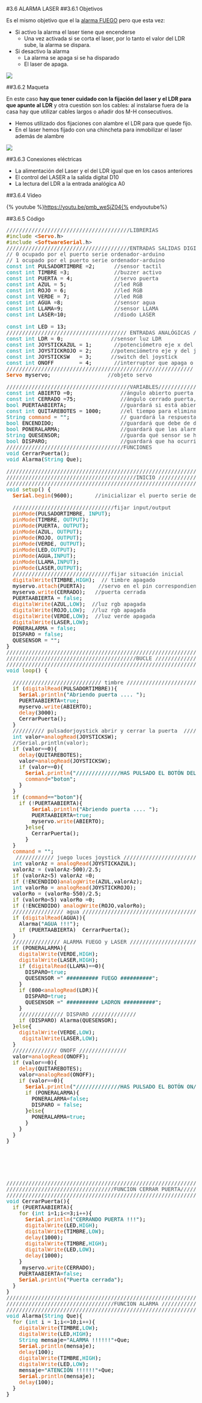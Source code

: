 #3.6 ALARMA LASER
##3.6.1 Objetivos

Es el mismo objetivo que el la [alarma FUEGO](/36-fuego.md) pero que esta vez:

* Si activo la alarma el laser tiene que encenderse
    * Una vez activada si se corta el laser, por lo tanto el valor del LDR sube, la alarma se dispara.
* Si desactivo la alarma
    * La alarma se apaga si se ha disparado
    * El laser de apaga.

![](https://catedu.gitbooks.io/programa-arduino-con-echidna/content/assets/2018-02-08%2014_08_51-Documento2%20-%20Microsoft%20Word.png)
            
##3.6.2 Maqueta

En este caso **hay que tener cuidado con la fijación del laser y el LDR para que apunte al LDR** y otra cuestión son los cables: al instalarse fuera de la casa hay que utilizar cables largos o añadir dos M-H consecutivos.

* Hemos utilizado dos fijaciones con alambre el LDR para que quede fijo.
* En el laser hemos fijado con una chincheta para inmobilizar el laser además de alambre

![](/assets/laser.jpg)

##3.6.3 Conexiones eléctricas

* La alimentación del Laser y el del LDR igual que en los casos anteriores
* El control del LASER a la salida digital D10
* La lectura del LDR a la entrada analógica A0

##3.6.4 Vídeo

{% youtube %}https://youtu.be/pmb_weSjZ04{% endyoutube%}

##3.6.5 Código

<pre>
<font color="#434f54">&#47;&#47;&#47;&#47;&#47;&#47;&#47;&#47;&#47;&#47;&#47;&#47;&#47;&#47;&#47;&#47;&#47;&#47;&#47;&#47;&#47;&#47;&#47;&#47;&#47;&#47;&#47;&#47;&#47;&#47;&#47;&#47;&#47;&#47;&#47;&#47;&#47;&#47;&#47;LIBRERIAS</font>
<font color="#5e6d03">#include</font> <font color="#434f54">&lt;</font><b><font color="#d35400">Servo</font></b><font color="#434f54">.</font><font color="#000000">h</font><font color="#434f54">&gt;</font> 
<font color="#5e6d03">#include</font> <font color="#434f54">&lt;</font><b><font color="#d35400">SoftwareSerial</font></b><font color="#434f54">.</font><font color="#000000">h</font><font color="#434f54">&gt;</font>
<font color="#434f54">&#47;&#47;&#47;&#47;&#47;&#47;&#47;&#47;&#47;&#47;&#47;&#47;&#47;&#47;&#47;&#47;&#47;&#47;&#47;&#47;&#47;&#47;&#47;&#47;&#47;&#47;&#47;&#47;&#47;&#47;&#47;&#47;&#47;&#47;&#47;&#47;&#47;&#47;&#47;ENTRADAS SALIDAS DIGITALES &#47;&#47;&#47;&#47;&#47;&#47;&#47;</font>
<font color="#434f54">&#47;&#47; 0 ocupado por el puerto serie ordenador-arduino</font>
<font color="#434f54">&#47;&#47; 1 ocupado por el puerto serie ordenador-arduino</font>
<font color="#00979c">const</font> <font color="#00979c">int</font> <font color="#000000">PULSADORTIMBRE</font> <font color="#434f54">=</font><font color="#000000">2</font><font color="#000000">;</font> &nbsp;&nbsp;&nbsp;&nbsp;&nbsp;<font color="#434f54">&#47;&#47;sensor tactil</font>
<font color="#00979c">const</font> <font color="#00979c">int</font> <font color="#000000">TIMBRE</font> <font color="#434f54">=</font><font color="#000000">3</font><font color="#000000">;</font> &nbsp;&nbsp;&nbsp;&nbsp;&nbsp;&nbsp;&nbsp;&nbsp;&nbsp;&nbsp;&nbsp;&nbsp;&nbsp;<font color="#434f54">&#47;&#47;buzzer activo</font>
<font color="#00979c">const</font> <font color="#00979c">int</font> <font color="#000000">PUERTA</font> <font color="#434f54">=</font> <font color="#000000">4</font><font color="#000000">;</font> &nbsp;&nbsp;&nbsp;&nbsp;&nbsp;&nbsp;&nbsp;&nbsp;&nbsp;&nbsp;&nbsp;&nbsp;<font color="#434f54">&#47;&#47;servo puerta</font>
<font color="#00979c">const</font> <font color="#00979c">int</font> <font color="#000000">AZUL</font> <font color="#434f54">=</font> <font color="#000000">5</font><font color="#000000">;</font> &nbsp;&nbsp;&nbsp;&nbsp;&nbsp;&nbsp;&nbsp;&nbsp;&nbsp;&nbsp;&nbsp;&nbsp;&nbsp;&nbsp;<font color="#434f54">&#47;&#47;led RGB</font>
<font color="#00979c">const</font> <font color="#00979c">int</font> <font color="#000000">ROJO</font> <font color="#434f54">=</font> <font color="#000000">6</font><font color="#000000">;</font> &nbsp;&nbsp;&nbsp;&nbsp;&nbsp;&nbsp;&nbsp;&nbsp;&nbsp;&nbsp;&nbsp;&nbsp;&nbsp;&nbsp;<font color="#434f54">&#47;&#47;led RGB</font>
<font color="#00979c">const</font> <font color="#00979c">int</font> <font color="#000000">VERDE</font> <font color="#434f54">=</font> <font color="#000000">7</font><font color="#000000">;</font> &nbsp;&nbsp;&nbsp;&nbsp;&nbsp;&nbsp;&nbsp;&nbsp;&nbsp;&nbsp;&nbsp;&nbsp;&nbsp;<font color="#434f54">&#47;&#47;led RGB</font>
<font color="#00979c">const</font> <font color="#00979c">int</font> <font color="#000000">AGUA</font> <font color="#434f54">=</font><font color="#000000">8</font><font color="#000000">;</font> &nbsp;&nbsp;&nbsp;&nbsp;&nbsp;&nbsp;&nbsp;&nbsp;&nbsp;&nbsp;&nbsp;&nbsp;&nbsp;&nbsp;&nbsp;<font color="#434f54">&#47;&#47;sensor agua</font>
<font color="#00979c">const</font> <font color="#00979c">int</font> <font color="#000000">LLAMA</font><font color="#434f54">=</font><font color="#000000">9</font><font color="#000000">;</font> &nbsp;&nbsp;&nbsp;&nbsp;&nbsp;&nbsp;&nbsp;&nbsp;&nbsp;&nbsp;&nbsp;&nbsp;&nbsp;&nbsp;&nbsp;<font color="#434f54">&#47;&#47;sensor LLAMA</font>
<font color="#00979c">const</font> <font color="#00979c">int</font> <font color="#000000">LASER</font><font color="#434f54">=</font><font color="#000000">10</font><font color="#000000">;</font> &nbsp;&nbsp;&nbsp;&nbsp;&nbsp;&nbsp;&nbsp;&nbsp;&nbsp;&nbsp;&nbsp;&nbsp;&nbsp;&nbsp;<font color="#434f54">&#47;&#47;diodo LASER </font>

<font color="#00979c">const</font> <font color="#00979c">int</font> <font color="#000000">LED</font> <font color="#434f54">=</font> <font color="#000000">13</font><font color="#000000">;</font>
<font color="#434f54">&#47;&#47;&#47;&#47;&#47;&#47;&#47;&#47;&#47;&#47;&#47;&#47;&#47;&#47;&#47;&#47;&#47;&#47;&#47;&#47;&#47;&#47;&#47;&#47;&#47;&#47;&#47;&#47;&#47;&#47;&#47;&#47;&#47;&#47;&#47;&#47;&#47;&#47; ENTRADAS ANALÓGICAS &#47;&#47;&#47;&#47;&#47;&#47;&#47;&#47;&#47;&#47;&#47;&#47;&#47;&#47;&#47;&#47;&#47;&#47;&#47;&#47;&#47;&#47;&#47;</font>
<font color="#00979c">const</font> <font color="#00979c">int</font> <font color="#000000">LDR</font> <font color="#434f54">=</font> <font color="#000000">0</font><font color="#000000">;</font> &nbsp;&nbsp;&nbsp;&nbsp;&nbsp;&nbsp;&nbsp;&nbsp;&nbsp;&nbsp;&nbsp;&nbsp;&nbsp;&nbsp;<font color="#434f54">&#47;&#47;sensor luz LDR</font>
<font color="#00979c">const</font> <font color="#00979c">int</font> <font color="#000000">JOYSTICKAZUL</font> <font color="#434f54">=</font> <font color="#000000">1</font><font color="#000000">;</font> &nbsp;&nbsp;&nbsp;&nbsp;&nbsp;&nbsp;<font color="#434f54">&#47;&#47;potenciómetro eje x del joystick</font>
<font color="#00979c">const</font> <font color="#00979c">int</font> <font color="#000000">JOYSTICKROJO</font> <font color="#434f54">=</font> <font color="#000000">2</font><font color="#000000">;</font> &nbsp;&nbsp;&nbsp;&nbsp;&nbsp;<font color="#434f54">&#47;&#47;potenciómetro eje y del joystick</font>
<font color="#00979c">const</font> <font color="#00979c">int</font> <font color="#000000">JOYSTICKSW</font> &nbsp;&nbsp;<font color="#434f54">=</font> <font color="#000000">3</font><font color="#000000">;</font> &nbsp;&nbsp;&nbsp;&nbsp;&nbsp;<font color="#434f54">&#47;&#47;switch del joystick</font>
<font color="#00979c">const</font> <font color="#00979c">int</font> <font color="#000000">ONOFF</font> &nbsp;&nbsp;&nbsp;&nbsp;&nbsp;&nbsp;&nbsp;<font color="#434f54">=</font> <font color="#000000">4</font><font color="#000000">;</font> &nbsp;&nbsp;&nbsp;&nbsp;&nbsp;&nbsp;<font color="#434f54">&#47;&#47;interruptor que apaga o enciende la alarma</font>
<font color="#434f54">&#47;&#47;&#47;&#47;&#47;&#47;&#47;&#47;&#47;&#47;&#47;&#47;&#47;&#47;&#47;&#47;&#47;&#47;&#47;&#47;&#47;&#47;&#47;&#47;&#47;&#47;&#47;&#47;&#47;&#47;&#47;&#47;&#47;&#47;&#47;&#47;&#47;&#47;&#47;&#47;&#47;&#47;&#47;&#47;&#47;&#47;&#47;&#47;&#47;&#47;&#47;&#47;&#47;&#47;&#47;&#47;&#47;&#47;&#47; OBJETOS&#47;&#47;&#47;&#47;&#47;&#47;&#47;&#47;&#47;&#47;&#47;&#47;&#47;&#47;&#47;</font>
<b><font color="#d35400">Servo</font></b> <font color="#000000">myservo</font><font color="#000000">;</font> &nbsp;&nbsp;&nbsp;&nbsp;&nbsp;&nbsp;&nbsp;&nbsp;&nbsp;&nbsp;&nbsp;&nbsp;&nbsp;&nbsp;&nbsp;&nbsp;&nbsp;<font color="#434f54">&#47;&#47;objeto servo</font>

<font color="#434f54">&#47;&#47;&#47;&#47;&#47;&#47;&#47;&#47;&#47;&#47;&#47;&#47;&#47;&#47;&#47;&#47;&#47;&#47;&#47;&#47;&#47;&#47;&#47;&#47;&#47;&#47;&#47;&#47;&#47;&#47;&#47;&#47;&#47;&#47;&#47;&#47;&#47;&#47;&#47;VARIABLES&#47;&#47;&#47;&#47;&#47;&#47;&#47;&#47;&#47;&#47;&#47;&#47;&#47;&#47;&#47;&#47;&#47;&#47;&#47;&#47;&#47;&#47;&#47;&#47;&#47;&#47;&#47;&#47;&#47;&#47;&#47;&#47;&#47;&#47;</font>
<font color="#00979c">const</font> <font color="#00979c">int</font> <font color="#000000">ABIERTO</font> <font color="#434f54">=</font><font color="#000000">0</font><font color="#000000">;</font> &nbsp;&nbsp;&nbsp;&nbsp;&nbsp;&nbsp;&nbsp;&nbsp;&nbsp;&nbsp;&nbsp;&nbsp;&nbsp;&nbsp;<font color="#434f54">&#47;&#47;ángulo abierto puerta</font>
<font color="#00979c">const</font> <font color="#00979c">int</font> <font color="#000000">CERRADO</font> <font color="#434f54">=</font><font color="#000000">75</font><font color="#000000">;</font> &nbsp;&nbsp;&nbsp;&nbsp;&nbsp;&nbsp;&nbsp;&nbsp;&nbsp;&nbsp;&nbsp;&nbsp;&nbsp;<font color="#434f54">&#47;&#47;ángulo cerrado puerta, se ha modificado con respecto a 90 que es cierre total pues tropezaba con la pared</font>
<font color="#00979c">bool</font> <font color="#000000">PUERTAABIERTA</font><font color="#000000">;</font> &nbsp;&nbsp;&nbsp;&nbsp;&nbsp;&nbsp;&nbsp;&nbsp;&nbsp;&nbsp;&nbsp;&nbsp;&nbsp;&nbsp;&nbsp;&nbsp;<font color="#434f54">&#47;&#47;guardará si está abierto o no</font>
<font color="#00979c">const</font> <font color="#00979c">int</font> <font color="#000000">QUITAREBOTES</font> <font color="#434f54">=</font> <font color="#000000">1000</font><font color="#000000">;</font> &nbsp;&nbsp;&nbsp;&nbsp;&nbsp;<font color="#434f54">&#47;&#47;el tiempo para eliminar rebotes</font>
<font color="#00979c">String</font> <font color="#d35400">command</font> <font color="#434f54">=</font> <font color="#005c5f">&#34;&#34;</font><font color="#000000">;</font> &nbsp;&nbsp;&nbsp;&nbsp;&nbsp;&nbsp;&nbsp;&nbsp;&nbsp;&nbsp;&nbsp;&nbsp;&nbsp;&nbsp;&nbsp;<font color="#434f54">&#47;&#47; guardará la respuesta desde el BT</font>
<font color="#00979c">bool</font> <font color="#000000">ENCENDIDO</font><font color="#000000">;</font> &nbsp;&nbsp;&nbsp;&nbsp;&nbsp;&nbsp;&nbsp;&nbsp;&nbsp;&nbsp;&nbsp;&nbsp;&nbsp;&nbsp;&nbsp;&nbsp;&nbsp;&nbsp;&nbsp;&nbsp;<font color="#434f54">&#47;&#47;guardará que debe de dejar la luz encendida</font>
<font color="#00979c">bool</font> <font color="#000000">PONERALARMA</font><font color="#000000">;</font> &nbsp;&nbsp;&nbsp;&nbsp;&nbsp;&nbsp;&nbsp;&nbsp;&nbsp;&nbsp;&nbsp;&nbsp;&nbsp;&nbsp;&nbsp;&nbsp;&nbsp;&nbsp;<font color="#434f54">&#47;&#47;guardará que las alarmas están activas</font>
<font color="#00979c">String</font> <font color="#000000">QUESENSOR</font><font color="#000000">;</font> &nbsp;&nbsp;&nbsp;&nbsp;&nbsp;&nbsp;&nbsp;&nbsp;&nbsp;&nbsp;&nbsp;&nbsp;&nbsp;&nbsp;&nbsp;&nbsp;&nbsp;&nbsp;<font color="#434f54">&#47;&#47;guarda qué sensor se ha disparado;</font>
<font color="#00979c">bool</font> <font color="#000000">DISPARO</font><font color="#000000">;</font> &nbsp;&nbsp;&nbsp;&nbsp;&nbsp;&nbsp;&nbsp;&nbsp;&nbsp;&nbsp;&nbsp;&nbsp;&nbsp;&nbsp;&nbsp;&nbsp;&nbsp;&nbsp;&nbsp;&nbsp;&nbsp;&nbsp;<font color="#434f54">&#47;&#47;guardará que ha ocurrido un disparo de alarma</font>
<font color="#434f54">&#47;&#47;&#47;&#47;&#47;&#47;&#47;&#47;&#47;&#47;&#47;&#47;&#47;&#47;&#47;&#47;&#47;&#47;&#47;&#47;&#47;&#47;&#47;&#47;&#47;&#47;&#47;&#47;&#47;&#47;&#47;&#47;&#47;&#47;&#47;&#47;&#47;FUNCIONES</font>
<font color="#00979c">void</font> <font color="#000000">CerrarPuerta</font><font color="#000000">(</font><font color="#000000">)</font><font color="#000000">;</font>
<font color="#00979c">void</font> <font color="#000000">Alarma</font><font color="#000000">(</font><font color="#00979c">String</font> <font color="#000000">Que</font><font color="#000000">)</font><font color="#000000">;</font>

<font color="#434f54">&#47;&#47;&#47;&#47;&#47;&#47;&#47;&#47;&#47;&#47;&#47;&#47;&#47;&#47;&#47;&#47;&#47;&#47;&#47;&#47;&#47;&#47;&#47;&#47;&#47;&#47;&#47;&#47;&#47;&#47;&#47;&#47;&#47;&#47;&#47;&#47;&#47;&#47;&#47;&#47;&#47;&#47;&#47;&#47;&#47;&#47;&#47;&#47;&#47;&#47;&#47;&#47;&#47;&#47;&#47;&#47;&#47;&#47;&#47;&#47;&#47;&#47;&#47;&#47;&#47;&#47;&#47;&#47;&#47;&#47;&#47;&#47;&#47;&#47;</font>
<font color="#434f54">&#47;&#47;&#47;&#47;&#47;&#47;&#47;&#47;&#47;&#47;&#47;&#47;&#47;&#47;&#47;&#47;&#47;&#47;&#47;&#47;&#47;&#47;&#47;&#47;&#47;&#47;&#47;&#47;&#47;&#47;&#47;&#47;&#47;&#47;&#47;&#47;&#47;&#47;&#47;&#47;&#47;INICIO &#47;&#47;&#47;&#47;&#47;&#47;&#47;&#47;&#47;&#47;&#47;&#47;&#47;&#47;&#47;&#47;&#47;&#47;&#47;&#47;&#47;&#47;&#47;&#47;&#47;&#47;</font>
<font color="#434f54">&#47;&#47;&#47;&#47;&#47;&#47;&#47;&#47;&#47;&#47;&#47;&#47;&#47;&#47;&#47;&#47;&#47;&#47;&#47;&#47;&#47;&#47;&#47;&#47;&#47;&#47;&#47;&#47;&#47;&#47;&#47;&#47;&#47;&#47;&#47;&#47;&#47;&#47;&#47;&#47;&#47;&#47;&#47;&#47;&#47;&#47;&#47;&#47;&#47;&#47;&#47;&#47;&#47;&#47;&#47;&#47;&#47;&#47;&#47;&#47;&#47;&#47;&#47;&#47;&#47;&#47;&#47;&#47;&#47;&#47;&#47;&#47;&#47;&#47;</font>
<font color="#00979c">void</font> <font color="#5e6d03">setup</font><font color="#000000">(</font><font color="#000000">)</font> <font color="#000000">{</font>
 &nbsp;<b><font color="#d35400">Serial</font></b><font color="#434f54">.</font><font color="#d35400">begin</font><font color="#000000">(</font><font color="#000000">9600</font><font color="#000000">)</font><font color="#000000">;</font> &nbsp;&nbsp;&nbsp;&nbsp;&nbsp;&nbsp;<font color="#434f54">&#47;&#47;inicializar el puerto serie del ordenador</font>

 &nbsp;<font color="#434f54">&#47;&#47;&#47;&#47;&#47;&#47;&#47;&#47;&#47;&#47;&#47;&#47;&#47;&#47;&#47;&#47;&#47;&#47;&#47;&#47;&#47;&#47;&#47;&#47;&#47;&#47;&#47;&#47;&#47;&#47;&#47;&#47;fijar input&#47;output</font>
 &nbsp;<font color="#d35400">pinMode</font><font color="#000000">(</font><font color="#000000">PULSADORTIMBRE</font><font color="#434f54">,</font> <font color="#00979c">INPUT</font><font color="#000000">)</font><font color="#000000">;</font>
 &nbsp;<font color="#d35400">pinMode</font><font color="#000000">(</font><font color="#000000">TIMBRE</font><font color="#434f54">,</font> <font color="#00979c">OUTPUT</font><font color="#000000">)</font><font color="#000000">;</font>
 &nbsp;<font color="#d35400">pinMode</font><font color="#000000">(</font><font color="#000000">PUERTA</font><font color="#434f54">,</font> <font color="#00979c">OUTPUT</font><font color="#000000">)</font><font color="#000000">;</font> 
 &nbsp;<font color="#d35400">pinMode</font><font color="#000000">(</font><font color="#000000">AZUL</font><font color="#434f54">,</font> <font color="#00979c">OUTPUT</font><font color="#000000">)</font><font color="#000000">;</font>
 &nbsp;<font color="#d35400">pinMode</font><font color="#000000">(</font><font color="#000000">ROJO</font><font color="#434f54">,</font> <font color="#00979c">OUTPUT</font><font color="#000000">)</font><font color="#000000">;</font>
 &nbsp;<font color="#d35400">pinMode</font><font color="#000000">(</font><font color="#000000">VERDE</font><font color="#434f54">,</font> <font color="#00979c">OUTPUT</font><font color="#000000">)</font><font color="#000000">;</font>
 &nbsp;<font color="#d35400">pinMode</font><font color="#000000">(</font><font color="#000000">LED</font><font color="#434f54">,</font><font color="#00979c">OUTPUT</font><font color="#000000">)</font><font color="#000000">;</font> 
 &nbsp;<font color="#d35400">pinMode</font><font color="#000000">(</font><font color="#000000">AGUA</font><font color="#434f54">,</font><font color="#00979c">INPUT</font><font color="#000000">)</font><font color="#000000">;</font>
 &nbsp;<font color="#d35400">pinMode</font><font color="#000000">(</font><font color="#000000">LLAMA</font><font color="#434f54">,</font><font color="#00979c">INPUT</font><font color="#000000">)</font><font color="#000000">;</font>
 &nbsp;<font color="#d35400">pinMode</font><font color="#000000">(</font><font color="#000000">LASER</font><font color="#434f54">,</font><font color="#00979c">OUTPUT</font><font color="#000000">)</font><font color="#000000">;</font>
 &nbsp;<font color="#434f54">&#47;&#47;&#47;&#47;&#47;&#47;&#47;&#47;&#47;&#47;&#47;&#47;&#47;&#47;&#47;&#47;&#47;&#47;&#47;&#47;&#47;&#47;&#47;&#47;&#47;&#47;&#47;&#47;&#47;&#47;&#47;fijar situación inicial</font>
 &nbsp;<font color="#d35400">digitalWrite</font><font color="#000000">(</font><font color="#000000">TIMBRE</font><font color="#434f54">,</font><font color="#00979c">HIGH</font><font color="#000000">)</font><font color="#000000">;</font> &nbsp;<font color="#434f54">&#47;&#47; timbre apagado</font>
 &nbsp;<font color="#000000">myservo</font><font color="#434f54">.</font><font color="#d35400">attach</font><font color="#000000">(</font><font color="#000000">PUERTA</font><font color="#000000">)</font><font color="#000000">;</font> &nbsp;&nbsp;&nbsp;<font color="#434f54">&#47;&#47;servo en el pin correspondiente</font>
 &nbsp;<font color="#000000">myservo</font><font color="#434f54">.</font><font color="#d35400">write</font><font color="#000000">(</font><font color="#000000">CERRADO</font><font color="#000000">)</font><font color="#000000">;</font> &nbsp;&nbsp;<font color="#434f54">&#47;&#47;puerta cerrada</font>
 &nbsp;<font color="#000000">PUERTAABIERTA</font> <font color="#434f54">=</font> <font color="#00979c">false</font><font color="#000000">;</font>
 &nbsp;<font color="#d35400">digitalWrite</font><font color="#000000">(</font><font color="#000000">AZUL</font><font color="#434f54">,</font><font color="#00979c">LOW</font><font color="#000000">)</font><font color="#000000">;</font> &nbsp;<font color="#434f54">&#47;&#47;luz rgb apagada &nbsp;</font>
 &nbsp;<font color="#d35400">digitalWrite</font><font color="#000000">(</font><font color="#000000">ROJO</font><font color="#434f54">,</font><font color="#00979c">LOW</font><font color="#000000">)</font><font color="#000000">;</font> &nbsp;<font color="#434f54">&#47;&#47;luz rgb apagada &nbsp;</font>
 &nbsp;<font color="#d35400">digitalWrite</font><font color="#000000">(</font><font color="#000000">VERDE</font><font color="#434f54">,</font><font color="#00979c">LOW</font><font color="#000000">)</font><font color="#000000">;</font> &nbsp;<font color="#434f54">&#47;&#47;luz verde apagada &nbsp;</font>
 &nbsp;<font color="#d35400">digitalWrite</font><font color="#000000">(</font><font color="#000000">LASER</font><font color="#434f54">,</font><font color="#00979c">LOW</font><font color="#000000">)</font><font color="#000000">;</font> 
 &nbsp;<font color="#000000">PONERALARMA</font> <font color="#434f54">=</font> <font color="#00979c">false</font><font color="#000000">;</font>
 &nbsp;<font color="#000000">DISPARO</font> <font color="#434f54">=</font> <font color="#00979c">false</font><font color="#000000">;</font>
 &nbsp;<font color="#000000">QUESENSOR</font> <font color="#434f54">=</font> <font color="#005c5f">&#34;&#34;</font><font color="#000000">;</font>
<font color="#000000">}</font>
<font color="#434f54">&#47;&#47;&#47;&#47;&#47;&#47;&#47;&#47;&#47;&#47;&#47;&#47;&#47;&#47;&#47;&#47;&#47;&#47;&#47;&#47;&#47;&#47;&#47;&#47;&#47;&#47;&#47;&#47;&#47;&#47;&#47;&#47;&#47;&#47;&#47;&#47;&#47;&#47;&#47;&#47;&#47;&#47;&#47;&#47;&#47;&#47;&#47;&#47;&#47;&#47;&#47;&#47;&#47;&#47;&#47;&#47;&#47;&#47;&#47;&#47;&#47;&#47;&#47;&#47;&#47;&#47;&#47;&#47;&#47;&#47;&#47;&#47;&#47;&#47;</font>
<font color="#434f54">&#47;&#47;&#47;&#47;&#47;&#47;&#47;&#47;&#47;&#47;&#47;&#47;&#47;&#47;&#47;&#47;&#47;&#47;&#47;&#47;&#47;&#47;&#47;&#47;&#47;&#47;&#47;&#47;&#47;&#47;&#47;&#47;&#47;&#47;&#47;&#47;&#47;&#47;&#47;&#47;&#47;BUCLE &#47;&#47;&#47;&#47;&#47;&#47;&#47;&#47;&#47;&#47;&#47;&#47;&#47;&#47;&#47;&#47;&#47;&#47;&#47;&#47;&#47;&#47;&#47;&#47;&#47;&#47;&#47;</font>
<font color="#434f54">&#47;&#47;&#47;&#47;&#47;&#47;&#47;&#47;&#47;&#47;&#47;&#47;&#47;&#47;&#47;&#47;&#47;&#47;&#47;&#47;&#47;&#47;&#47;&#47;&#47;&#47;&#47;&#47;&#47;&#47;&#47;&#47;&#47;&#47;&#47;&#47;&#47;&#47;&#47;&#47;&#47;&#47;&#47;&#47;&#47;&#47;&#47;&#47;&#47;&#47;&#47;&#47;&#47;&#47;&#47;&#47;&#47;&#47;&#47;&#47;&#47;&#47;&#47;&#47;&#47;&#47;&#47;&#47;&#47;&#47;&#47;&#47;&#47;&#47;</font>
<font color="#00979c">void</font> <font color="#5e6d03">loop</font><font color="#000000">(</font><font color="#000000">)</font> <font color="#000000">{</font>

 &nbsp;<font color="#434f54">&#47;&#47;&#47;&#47;&#47;&#47;&#47;&#47;&#47;&#47;&#47;&#47;&#47;&#47;&#47;&#47;&#47;&#47;&#47;&#47;&#47;&#47;&#47;&#47;&#47;&#47;&#47;&#47; timbre &#47;&#47;&#47;&#47;&#47;&#47;&#47;&#47;&#47;&#47;&#47;&#47;&#47;&#47;&#47;&#47;&#47;&#47;&#47;&#47;&#47;&#47;&#47;&#47;&#47;&#47;&#47;&#47;&#47;&#47;&#47;&#47;&#47;&#47;&#47;&#47;&#47;&#47;&#47;&#47;</font>
 &nbsp;<font color="#5e6d03">if</font> <font color="#000000">(</font><font color="#d35400">digitalRead</font><font color="#000000">(</font><font color="#000000">PULSADORTIMBRE</font><font color="#000000">)</font><font color="#000000">)</font><font color="#000000">{</font>
 &nbsp;&nbsp;&nbsp;<b><font color="#d35400">Serial</font></b><font color="#434f54">.</font><font color="#d35400">println</font><font color="#000000">(</font><font color="#005c5f">&#34;Abriendo puerta .... &#34;</font><font color="#000000">)</font><font color="#000000">;</font>
 &nbsp;&nbsp;&nbsp;<font color="#000000">PUERTAABIERTA</font><font color="#434f54">=</font><font color="#00979c">true</font><font color="#000000">;</font>
 &nbsp;&nbsp;&nbsp;<font color="#000000">myservo</font><font color="#434f54">.</font><font color="#d35400">write</font><font color="#000000">(</font><font color="#000000">ABIERTO</font><font color="#000000">)</font><font color="#000000">;</font>
 &nbsp;&nbsp;&nbsp;<font color="#d35400">delay</font><font color="#000000">(</font><font color="#000000">3000</font><font color="#000000">)</font><font color="#000000">;</font>
 &nbsp;&nbsp;&nbsp;<font color="#000000">CerrarPuerta</font><font color="#000000">(</font><font color="#000000">)</font><font color="#000000">;</font>
 &nbsp;<font color="#000000">}</font>
 &nbsp;<font color="#434f54">&#47;&#47;&#47;&#47;&#47;&#47;&#47;&#47;&#47;&#47; pulsadorjoystick abrir y cerrar la puerta &nbsp;&#47;&#47;&#47;&#47;&#47;&#47;&#47;&#47;&#47;&#47;&#47;&#47;&#47;&#47;&#47;&#47;&#47;&#47;&#47;&#47;&#47;&#47;</font>
 &nbsp;<font color="#00979c">int</font> <font color="#000000">valor</font><font color="#434f54">=</font><font color="#d35400">analogRead</font><font color="#000000">(</font><font color="#000000">JOYSTICKSW</font><font color="#000000">)</font><font color="#000000">;</font>
 &nbsp;<font color="#434f54">&#47;&#47;Serial.println(valor);</font>
 &nbsp;<font color="#5e6d03">if</font> <font color="#000000">(</font><font color="#000000">valor</font><font color="#434f54">==</font><font color="#000000">0</font><font color="#000000">)</font><font color="#000000">{</font>
 &nbsp;&nbsp;&nbsp;<font color="#d35400">delay</font><font color="#000000">(</font><font color="#000000">QUITAREBOTES</font><font color="#000000">)</font><font color="#000000">;</font>
 &nbsp;&nbsp;&nbsp;<font color="#000000">valor</font><font color="#434f54">=</font><font color="#d35400">analogRead</font><font color="#000000">(</font><font color="#000000">JOYSTICKSW</font><font color="#000000">)</font><font color="#000000">;</font>
 &nbsp;&nbsp;&nbsp;<font color="#5e6d03">if</font> <font color="#000000">(</font><font color="#000000">valor</font><font color="#434f54">==</font><font color="#000000">0</font><font color="#000000">)</font><font color="#000000">{</font>
 &nbsp;&nbsp;&nbsp;&nbsp;&nbsp;<b><font color="#d35400">Serial</font></b><font color="#434f54">.</font><font color="#d35400">println</font><font color="#000000">(</font><font color="#005c5f">&#34;&#47;&#47;&#47;&#47;&#47;&#47;&#47;&#47;&#47;&#47;&#47;&#47;&#47;&#47;HAS PULSADO EL BOTÓN DEL JOYSTICK&#34;</font><font color="#000000">)</font><font color="#000000">;</font>
 &nbsp;&nbsp;&nbsp;&nbsp;&nbsp;<font color="#d35400">command</font><font color="#434f54">=</font><font color="#005c5f">&#34;boton&#34;</font><font color="#000000">;</font> &nbsp;
 &nbsp;&nbsp;&nbsp;<font color="#000000">}</font>
 &nbsp;<font color="#000000">}</font>
 &nbsp;<font color="#5e6d03">if</font> <font color="#000000">(</font><font color="#d35400">command</font><font color="#434f54">==</font><font color="#005c5f">&#34;boton&#34;</font><font color="#000000">)</font><font color="#000000">{</font>
 &nbsp;&nbsp;&nbsp;<font color="#5e6d03">if</font> <font color="#000000">(</font><font color="#434f54">!</font><font color="#000000">PUERTAABIERTA</font><font color="#000000">)</font><font color="#000000">{</font>
 &nbsp;&nbsp;&nbsp;&nbsp;&nbsp;&nbsp;&nbsp;<b><font color="#d35400">Serial</font></b><font color="#434f54">.</font><font color="#d35400">println</font><font color="#000000">(</font><font color="#005c5f">&#34;Abriendo puerta .... &#34;</font><font color="#000000">)</font><font color="#000000">;</font>
 &nbsp;&nbsp;&nbsp;&nbsp;&nbsp;&nbsp;&nbsp;<font color="#000000">PUERTAABIERTA</font><font color="#434f54">=</font><font color="#00979c">true</font><font color="#000000">;</font>
 &nbsp;&nbsp;&nbsp;&nbsp;&nbsp;&nbsp;&nbsp;<font color="#000000">myservo</font><font color="#434f54">.</font><font color="#d35400">write</font><font color="#000000">(</font><font color="#000000">ABIERTO</font><font color="#000000">)</font><font color="#000000">;</font> &nbsp;
 &nbsp;&nbsp;&nbsp;&nbsp;&nbsp;<font color="#000000">}</font><font color="#5e6d03">else</font><font color="#000000">{</font>
 &nbsp;&nbsp;&nbsp;&nbsp;&nbsp;&nbsp;&nbsp;<font color="#000000">CerrarPuerta</font><font color="#000000">(</font><font color="#000000">)</font><font color="#000000">;</font>
 &nbsp;&nbsp;&nbsp;&nbsp;&nbsp;<font color="#000000">}</font>
 &nbsp;<font color="#000000">}</font>
 &nbsp;<font color="#d35400">command</font> <font color="#434f54">=</font> <font color="#005c5f">&#34;&#34;</font><font color="#000000">;</font>
 &nbsp;&nbsp;<font color="#434f54">&#47;&#47;&#47;&#47;&#47;&#47;&#47;&#47;&#47;&#47;&#47;&#47; juego luces joystick &#47;&#47;&#47;&#47;&#47;&#47;&#47;&#47;&#47;&#47;&#47;&#47;&#47;&#47;&#47;&#47;&#47;&#47;&#47;&#47;&#47;&#47;&#47;&#47;&#47;&#47;&#47;&#47;&#47;&#47;&#47;&#47;&#47;&#47;&#47;&#47;&#47;&#47;&#47;&#47;&#47;&#47;</font>
 &nbsp;<font color="#00979c">int</font> <font color="#000000">valorAz</font> <font color="#434f54">=</font> <font color="#d35400">analogRead</font><font color="#000000">(</font><font color="#000000">JOYSTICKAZUL</font><font color="#000000">)</font><font color="#000000">;</font>
 &nbsp;<font color="#000000">valorAz</font> <font color="#434f54">=</font> <font color="#000000">(</font><font color="#000000">valorAz</font><font color="#434f54">-</font><font color="#000000">500</font><font color="#000000">)</font><font color="#434f54">&#47;</font><font color="#000000">2.5</font><font color="#000000">;</font>
 &nbsp;<font color="#5e6d03">if</font> <font color="#000000">(</font><font color="#000000">valorAz</font><font color="#434f54">&lt;</font><font color="#000000">5</font><font color="#000000">)</font> <font color="#000000">valorAz</font> <font color="#434f54">=</font><font color="#000000">0</font><font color="#000000">;</font>
 &nbsp;<font color="#5e6d03">if</font> <font color="#000000">(</font><font color="#434f54">!</font><font color="#000000">ENCENDIDO</font><font color="#000000">)</font><font color="#d35400">analogWrite</font><font color="#000000">(</font><font color="#000000">AZUL</font><font color="#434f54">,</font><font color="#000000">valorAz</font><font color="#000000">)</font><font color="#000000">;</font>
 &nbsp;<font color="#00979c">int</font> <font color="#000000">valorRo</font> <font color="#434f54">=</font> <font color="#d35400">analogRead</font><font color="#000000">(</font><font color="#000000">JOYSTICKROJO</font><font color="#000000">)</font><font color="#000000">;</font>
 &nbsp;<font color="#000000">valorRo</font> <font color="#434f54">=</font> <font color="#000000">(</font><font color="#000000">valorRo</font><font color="#434f54">-</font><font color="#000000">550</font><font color="#000000">)</font><font color="#434f54">&#47;</font><font color="#000000">2.5</font><font color="#000000">;</font>
 &nbsp;<font color="#5e6d03">if</font> <font color="#000000">(</font><font color="#000000">valorRo</font><font color="#434f54">&lt;</font><font color="#000000">5</font><font color="#000000">)</font> <font color="#000000">valorRo</font> <font color="#434f54">=</font><font color="#000000">0</font><font color="#000000">;</font>
 &nbsp;<font color="#5e6d03">if</font> <font color="#000000">(</font><font color="#434f54">!</font><font color="#000000">ENCENDIDO</font><font color="#000000">)</font> <font color="#d35400">analogWrite</font><font color="#000000">(</font><font color="#000000">ROJO</font><font color="#434f54">,</font><font color="#000000">valorRo</font><font color="#000000">)</font><font color="#000000">;</font>
 &nbsp;<font color="#434f54">&#47;&#47;&#47;&#47;&#47;&#47;&#47;&#47;&#47;&#47;&#47;&#47;&#47;&#47;&#47;&#47; agua &#47;&#47;&#47;&#47;&#47;&#47;&#47;&#47;&#47;&#47;&#47;&#47;&#47;&#47;&#47;&#47;&#47;&#47;&#47;&#47;&#47;&#47;&#47;&#47;&#47;&#47;&#47;&#47;&#47;&#47;&#47;&#47;&#47;&#47;&#47;&#47;&#47;&#47;&#47;&#47;&#47;&#47;&#47;&#47;&#47;&#47;&#47;&#47;&#47;</font>
 &nbsp;<font color="#5e6d03">if</font> <font color="#000000">(</font><font color="#d35400">digitalRead</font><font color="#000000">(</font><font color="#000000">AGUA</font><font color="#000000">)</font><font color="#000000">)</font><font color="#000000">{</font>
 &nbsp;&nbsp;&nbsp;<font color="#000000">Alarma</font><font color="#000000">(</font><font color="#005c5f">&#34;AGUA !!!&#34;</font><font color="#000000">)</font><font color="#000000">;</font>
 &nbsp;&nbsp;&nbsp;<font color="#5e6d03">if</font> <font color="#000000">(</font><font color="#000000">PUERTAABIERTA</font><font color="#000000">)</font> &nbsp;<font color="#000000">CerrarPuerta</font><font color="#000000">(</font><font color="#000000">)</font><font color="#000000">;</font>
 &nbsp;<font color="#000000">}</font>
 &nbsp;<font color="#434f54">&#47;&#47;&#47;&#47;&#47;&#47;&#47;&#47;&#47;&#47;&#47;&#47;&#47;&#47;&#47; ALARMA FUEGO y LASER &#47;&#47;&#47;&#47;&#47;&#47;&#47;&#47;&#47;&#47;&#47;&#47;&#47;&#47;&#47;&#47;&#47;&#47;&#47;&#47;&#47;&#47;&#47;&#47;&#47;&#47;&#47;&#47;&#47;&#47;&#47;&#47;&#47;&#47;&#47;&#47;&#47;</font>
 &nbsp;<font color="#5e6d03">if</font> <font color="#000000">(</font><font color="#000000">PONERALARMA</font><font color="#000000">)</font><font color="#000000">{</font>
 &nbsp;&nbsp;&nbsp;<font color="#d35400">digitalWrite</font><font color="#000000">(</font><font color="#000000">VERDE</font><font color="#434f54">,</font><font color="#00979c">HIGH</font><font color="#000000">)</font><font color="#000000">;</font>
 &nbsp;&nbsp;&nbsp;<font color="#d35400">digitalWrite</font><font color="#000000">(</font><font color="#000000">LASER</font><font color="#434f54">,</font><font color="#00979c">HIGH</font><font color="#000000">)</font><font color="#000000">;</font> &nbsp;&nbsp;&nbsp;&nbsp;
 &nbsp;&nbsp;&nbsp;<font color="#5e6d03">if</font> <font color="#000000">(</font><font color="#d35400">digitalRead</font><font color="#000000">(</font><font color="#000000">LLAMA</font><font color="#000000">)</font><font color="#434f54">==</font><font color="#000000">0</font><font color="#000000">)</font><font color="#000000">{</font>
 &nbsp;&nbsp;&nbsp;&nbsp;&nbsp;<font color="#000000">DISPARO</font><font color="#434f54">=</font><font color="#00979c">true</font><font color="#000000">;</font>
 &nbsp;&nbsp;&nbsp;&nbsp;&nbsp;<font color="#000000">QUESENSOR</font> <font color="#434f54">=</font><font color="#005c5f">&#34; ########## FUEGO ##########&#34;</font><font color="#000000">;</font>
 &nbsp;&nbsp;&nbsp;<font color="#000000">}</font>
 &nbsp;&nbsp;&nbsp;<font color="#5e6d03">if</font> <font color="#000000">(</font><font color="#000000">800</font><font color="#434f54">&lt;</font><font color="#d35400">analogRead</font><font color="#000000">(</font><font color="#000000">LDR</font><font color="#000000">)</font><font color="#000000">)</font><font color="#000000">{</font>
 &nbsp;&nbsp;&nbsp;&nbsp;&nbsp;<font color="#000000">DISPARO</font><font color="#434f54">=</font><font color="#00979c">true</font><font color="#000000">;</font>
 &nbsp;&nbsp;&nbsp;&nbsp;&nbsp;<font color="#000000">QUESENSOR</font> <font color="#434f54">=</font><font color="#005c5f">&#34; ########## LADRON ##########&#34;</font><font color="#000000">;</font>
 &nbsp;&nbsp;&nbsp;<font color="#000000">}</font>
 &nbsp;&nbsp;&nbsp;<font color="#434f54">&#47;&#47;&#47;&#47;&#47;&#47;&#47;&#47;&#47;&#47;&#47;&#47;&#47;&#47; DISPARO &#47;&#47;&#47;&#47;&#47;&#47;&#47;&#47;&#47;&#47;&#47;&#47;&#47;&#47;</font>
 &nbsp;&nbsp;&nbsp;<font color="#5e6d03">if</font> <font color="#000000">(</font><font color="#000000">DISPARO</font><font color="#000000">)</font> <font color="#000000">Alarma</font><font color="#000000">(</font><font color="#000000">QUESENSOR</font><font color="#000000">)</font><font color="#000000">;</font>
 &nbsp;<font color="#000000">}</font><font color="#5e6d03">else</font><font color="#000000">{</font>
 &nbsp;&nbsp;&nbsp;<font color="#d35400">digitalWrite</font><font color="#000000">(</font><font color="#000000">VERDE</font><font color="#434f54">,</font><font color="#00979c">LOW</font><font color="#000000">)</font><font color="#000000">;</font>
 &nbsp;&nbsp;&nbsp;&nbsp;<font color="#d35400">digitalWrite</font><font color="#000000">(</font><font color="#000000">LASER</font><font color="#434f54">,</font><font color="#00979c">LOW</font><font color="#000000">)</font><font color="#000000">;</font> 
 &nbsp;<font color="#000000">}</font>
 &nbsp;<font color="#434f54">&#47;&#47;&#47;&#47;&#47;&#47;&#47;&#47;&#47;&#47;&#47;&#47;&#47;&#47; ONOFF &#47;&#47;&#47;&#47;&#47;&#47;&#47;&#47;&#47;&#47;&#47;&#47;&#47;&#47;&#47;</font>
 &nbsp;<font color="#000000">valor</font><font color="#434f54">=</font><font color="#d35400">analogRead</font><font color="#000000">(</font><font color="#000000">ONOFF</font><font color="#000000">)</font><font color="#000000">;</font>
 &nbsp;<font color="#5e6d03">if</font> <font color="#000000">(</font><font color="#000000">valor</font><font color="#434f54">==</font><font color="#000000">0</font><font color="#000000">)</font><font color="#000000">{</font>
 &nbsp;&nbsp;&nbsp;<font color="#d35400">delay</font><font color="#000000">(</font><font color="#000000">QUITAREBOTES</font><font color="#000000">)</font><font color="#000000">;</font>
 &nbsp;&nbsp;&nbsp;<font color="#000000">valor</font><font color="#434f54">=</font><font color="#d35400">analogRead</font><font color="#000000">(</font><font color="#000000">ONOFF</font><font color="#000000">)</font><font color="#000000">;</font>
 &nbsp;&nbsp;&nbsp;<font color="#5e6d03">if</font> <font color="#000000">(</font><font color="#000000">valor</font><font color="#434f54">==</font><font color="#000000">0</font><font color="#000000">)</font><font color="#000000">{</font>
 &nbsp;&nbsp;&nbsp;&nbsp;&nbsp;<b><font color="#d35400">Serial</font></b><font color="#434f54">.</font><font color="#d35400">println</font><font color="#000000">(</font><font color="#005c5f">&#34;&#47;&#47;&#47;&#47;&#47;&#47;&#47;&#47;&#47;&#47;&#47;&#47;&#47;&#47;HAS PULSADO EL BOTÓN ON&#47;OFF ALARMA &#47;&#47;&#47;&#47;&#47;&#47;&#47;&#47;&#47;&#47;&#47;&#47;&#47;&#47;&#47;&#47;&#34;</font><font color="#000000">)</font><font color="#000000">;</font>
 &nbsp;&nbsp;&nbsp;&nbsp;&nbsp;<font color="#5e6d03">if</font> <font color="#000000">(</font><font color="#000000">PONERALARMA</font><font color="#000000">)</font><font color="#000000">{</font>
 &nbsp;&nbsp;&nbsp;&nbsp;&nbsp;&nbsp;&nbsp;<font color="#000000">PONERALARMA</font><font color="#434f54">=</font><font color="#00979c">false</font><font color="#000000">;</font>
 &nbsp;&nbsp;&nbsp;&nbsp;&nbsp;&nbsp;&nbsp;<font color="#000000">DISPARO</font> <font color="#434f54">=</font> <font color="#00979c">false</font><font color="#000000">;</font>
 &nbsp;&nbsp;&nbsp;&nbsp;&nbsp;<font color="#000000">}</font><font color="#5e6d03">else</font><font color="#000000">{</font>
 &nbsp;&nbsp;&nbsp;&nbsp;&nbsp;&nbsp;&nbsp;<font color="#000000">PONERALARMA</font><font color="#434f54">=</font><font color="#00979c">true</font><font color="#000000">;</font>
 &nbsp;&nbsp;&nbsp;&nbsp;&nbsp;<font color="#000000">}</font>
 &nbsp;&nbsp;&nbsp;<font color="#000000">}</font>
 &nbsp;<font color="#000000">}</font>
<font color="#000000">}</font>






<font color="#434f54">&#47;&#47;&#47;&#47;&#47;&#47;&#47;&#47;&#47;&#47;&#47;&#47;&#47;&#47;&#47;&#47;&#47;&#47;&#47;&#47;&#47;&#47;&#47;&#47;&#47;&#47;&#47;&#47;&#47;&#47;&#47;&#47;&#47;&#47;&#47;&#47;&#47;&#47;&#47;&#47;&#47;&#47;&#47;&#47;&#47;&#47;&#47;&#47;&#47;&#47;&#47;&#47;&#47;&#47;&#47;&#47;&#47;&#47;&#47;&#47;&#47;&#47;&#47;&#47;&#47;&#47;&#47;&#47;&#47;&#47;&#47;&#47;&#47;&#47;</font>
<font color="#434f54">&#47;&#47;&#47;&#47;&#47;&#47;&#47;&#47;&#47;&#47;&#47;&#47;&#47;&#47;&#47;&#47;&#47;&#47;&#47;&#47;&#47;&#47;&#47;&#47;&#47;&#47;&#47;&#47;&#47;&#47;&#47;&#47;&#47;&#47;FUNCION CERRAR PUERTA&#47;&#47;&#47;&#47;&#47;&#47;&#47;&#47;&#47;&#47;&#47;&#47;&#47;&#47;&#47;&#47;&#47;&#47;&#47;&#47;</font>
<font color="#434f54">&#47;&#47;&#47;&#47;&#47;&#47;&#47;&#47;&#47;&#47;&#47;&#47;&#47;&#47;&#47;&#47;&#47;&#47;&#47;&#47;&#47;&#47;&#47;&#47;&#47;&#47;&#47;&#47;&#47;&#47;&#47;&#47;&#47;&#47;&#47;&#47;&#47;&#47;&#47;&#47;&#47;&#47;&#47;&#47;&#47;&#47;&#47;&#47;&#47;&#47;&#47;&#47;&#47;&#47;&#47;&#47;&#47;&#47;&#47;&#47;&#47;&#47;&#47;&#47;&#47;&#47;&#47;&#47;&#47;&#47;&#47;&#47;&#47;&#47;</font>
<font color="#00979c">void</font> <font color="#000000">CerrarPuerta</font><font color="#000000">(</font><font color="#000000">)</font><font color="#000000">{</font>
 &nbsp;<font color="#5e6d03">if</font> <font color="#000000">(</font><font color="#000000">PUERTAABIERTA</font><font color="#000000">)</font><font color="#000000">{</font>
 &nbsp;&nbsp;&nbsp;<font color="#5e6d03">for</font> <font color="#000000">(</font><font color="#00979c">int</font> <font color="#000000">i</font><font color="#434f54">=</font><font color="#000000">1</font><font color="#000000">;</font><font color="#000000">i</font><font color="#434f54">&lt;=</font><font color="#000000">3</font><font color="#000000">;</font><font color="#000000">i</font><font color="#434f54">++</font><font color="#000000">)</font><font color="#000000">{</font>
 &nbsp;&nbsp;&nbsp;&nbsp;&nbsp;<b><font color="#d35400">Serial</font></b><font color="#434f54">.</font><font color="#d35400">println</font><font color="#000000">(</font><font color="#005c5f">&#34;CERRANDO PUERTA !!!&#34;</font><font color="#000000">)</font><font color="#000000">;</font>
 &nbsp;&nbsp;&nbsp;&nbsp;&nbsp;<font color="#d35400">digitalWrite</font><font color="#000000">(</font><font color="#000000">LED</font><font color="#434f54">,</font><font color="#00979c">HIGH</font><font color="#000000">)</font><font color="#000000">;</font>
 &nbsp;&nbsp;&nbsp;&nbsp;&nbsp;<font color="#d35400">digitalWrite</font><font color="#000000">(</font><font color="#000000">TIMBRE</font><font color="#434f54">,</font><font color="#00979c">LOW</font><font color="#000000">)</font><font color="#000000">;</font>
 &nbsp;&nbsp;&nbsp;&nbsp;&nbsp;<font color="#d35400">delay</font><font color="#000000">(</font><font color="#000000">1000</font><font color="#000000">)</font><font color="#000000">;</font>
 &nbsp;&nbsp;&nbsp;&nbsp;&nbsp;<font color="#d35400">digitalWrite</font><font color="#000000">(</font><font color="#000000">TIMBRE</font><font color="#434f54">,</font><font color="#00979c">HIGH</font><font color="#000000">)</font><font color="#000000">;</font>
 &nbsp;&nbsp;&nbsp;&nbsp;&nbsp;<font color="#d35400">digitalWrite</font><font color="#000000">(</font><font color="#000000">LED</font><font color="#434f54">,</font><font color="#00979c">LOW</font><font color="#000000">)</font><font color="#000000">;</font>
 &nbsp;&nbsp;&nbsp;&nbsp;&nbsp;<font color="#d35400">delay</font><font color="#000000">(</font><font color="#000000">1000</font><font color="#000000">)</font><font color="#000000">;</font>
 &nbsp;&nbsp;&nbsp;<font color="#000000">}</font>
 &nbsp;&nbsp;&nbsp;&nbsp;<font color="#000000">myservo</font><font color="#434f54">.</font><font color="#d35400">write</font><font color="#000000">(</font><font color="#000000">CERRADO</font><font color="#000000">)</font><font color="#000000">;</font>
 &nbsp;&nbsp;&nbsp;<font color="#000000">PUERTAABIERTA</font><font color="#434f54">=</font><font color="#00979c">false</font><font color="#000000">;</font>
 &nbsp;&nbsp;&nbsp;<b><font color="#d35400">Serial</font></b><font color="#434f54">.</font><font color="#d35400">println</font><font color="#000000">(</font><font color="#005c5f">&#34;Puerta cerrada&#34;</font><font color="#000000">)</font><font color="#000000">;</font>
 &nbsp;<font color="#000000">}</font>
<font color="#000000">}</font>
<font color="#434f54">&#47;&#47;&#47;&#47;&#47;&#47;&#47;&#47;&#47;&#47;&#47;&#47;&#47;&#47;&#47;&#47;&#47;&#47;&#47;&#47;&#47;&#47;&#47;&#47;&#47;&#47;&#47;&#47;&#47;&#47;&#47;&#47;&#47;&#47;&#47;&#47;&#47;&#47;&#47;&#47;&#47;&#47;&#47;&#47;&#47;&#47;&#47;&#47;&#47;&#47;&#47;&#47;&#47;&#47;&#47;&#47;&#47;&#47;&#47;&#47;&#47;&#47;&#47;&#47;&#47;&#47;&#47;&#47;&#47;&#47;&#47;&#47;&#47;&#47;</font>
<font color="#434f54">&#47;&#47;&#47;&#47;&#47;&#47;&#47;&#47;&#47;&#47;&#47;&#47;&#47;&#47;&#47;&#47;&#47;&#47;&#47;&#47;&#47;&#47;&#47;&#47;&#47;&#47;&#47;&#47;&#47;&#47;&#47;&#47;&#47;&#47;FUNCION ALARMA &#47;&#47;&#47;&#47;&#47;&#47;&#47;&#47;&#47;&#47;&#47;&#47;&#47;&#47;&#47;&#47;&#47;&#47;&#47;</font>
<font color="#434f54">&#47;&#47;&#47;&#47;&#47;&#47;&#47;&#47;&#47;&#47;&#47;&#47;&#47;&#47;&#47;&#47;&#47;&#47;&#47;&#47;&#47;&#47;&#47;&#47;&#47;&#47;&#47;&#47;&#47;&#47;&#47;&#47;&#47;&#47;&#47;&#47;&#47;&#47;&#47;&#47;&#47;&#47;&#47;&#47;&#47;&#47;&#47;&#47;&#47;&#47;&#47;&#47;&#47;&#47;&#47;&#47;&#47;&#47;&#47;&#47;&#47;&#47;&#47;&#47;&#47;&#47;&#47;&#47;&#47;&#47;&#47;&#47;&#47;&#47;</font>
<font color="#00979c">void</font> <font color="#000000">Alarma</font><font color="#000000">(</font><font color="#00979c">String</font> <font color="#000000">Que</font><font color="#000000">)</font><font color="#000000">{</font>
 &nbsp;<font color="#5e6d03">for</font> <font color="#000000">(</font><font color="#00979c">int</font> <font color="#000000">i</font> <font color="#434f54">=</font> <font color="#000000">1</font><font color="#000000">;</font><font color="#000000">i</font><font color="#434f54">&lt;=</font><font color="#000000">10</font><font color="#000000">;</font><font color="#000000">i</font><font color="#434f54">++</font><font color="#000000">)</font><font color="#000000">{</font>
 &nbsp;&nbsp;&nbsp;<font color="#d35400">digitalWrite</font><font color="#000000">(</font><font color="#000000">TIMBRE</font><font color="#434f54">,</font><font color="#00979c">LOW</font><font color="#000000">)</font><font color="#000000">;</font>
 &nbsp;&nbsp;&nbsp;<font color="#d35400">digitalWrite</font><font color="#000000">(</font><font color="#000000">LED</font><font color="#434f54">,</font><font color="#00979c">HIGH</font><font color="#000000">)</font><font color="#000000">;</font>
 &nbsp;&nbsp;&nbsp;<font color="#00979c">String</font> <font color="#000000">mensaje</font><font color="#434f54">=</font><font color="#005c5f">&#34;ALARMA !!!!!!&#34;</font><font color="#434f54">+</font><font color="#000000">Que</font><font color="#000000">;</font>
 &nbsp;&nbsp;&nbsp;<b><font color="#d35400">Serial</font></b><font color="#434f54">.</font><font color="#d35400">println</font><font color="#000000">(</font><font color="#000000">mensaje</font><font color="#000000">)</font><font color="#000000">;</font>
 &nbsp;&nbsp;&nbsp;<font color="#d35400">delay</font><font color="#000000">(</font><font color="#000000">100</font><font color="#000000">)</font><font color="#000000">;</font>
 &nbsp;&nbsp;&nbsp;<font color="#d35400">digitalWrite</font><font color="#000000">(</font><font color="#000000">TIMBRE</font><font color="#434f54">,</font><font color="#00979c">HIGH</font><font color="#000000">)</font><font color="#000000">;</font>
 &nbsp;&nbsp;&nbsp;<font color="#d35400">digitalWrite</font><font color="#000000">(</font><font color="#000000">LED</font><font color="#434f54">,</font><font color="#00979c">LOW</font><font color="#000000">)</font><font color="#000000">;</font>
 &nbsp;&nbsp;&nbsp;<font color="#000000">mensaje</font><font color="#434f54">=</font><font color="#005c5f">&#34;ATENCIÓN !!!!!!&#34;</font><font color="#434f54">+</font><font color="#000000">Que</font><font color="#000000">;</font>
 &nbsp;&nbsp;&nbsp;<b><font color="#d35400">Serial</font></b><font color="#434f54">.</font><font color="#d35400">println</font><font color="#000000">(</font><font color="#000000">mensaje</font><font color="#000000">)</font><font color="#000000">;</font>
 &nbsp;&nbsp;&nbsp;<font color="#d35400">delay</font><font color="#000000">(</font><font color="#000000">100</font><font color="#000000">)</font><font color="#000000">;</font> &nbsp;
 &nbsp;<font color="#000000">}</font>
<font color="#000000">}</font>

</pre>